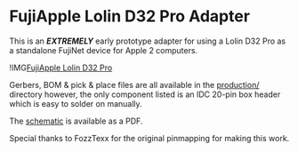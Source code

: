 # FujiApple Lolin D32 Pro Adapter

This is an **_EXTREMELY_** early prototype adapter for using a Lolin D32 Pro as a standalone FujiNet device for Apple 2 computers.  

!IMG[FujiApple Lolin D32 Pro](3D_FujiApple-Lolin-D32-Pro.png)

Gerbers, BOM & pick & place files are all available in the [production/](production/) directory however, the only component listed is an IDC 20-pin box header which is easy to solder on manually.

The [schematic](Schematic_FujiApple-Lolin-D32-Pro.pdf) is available as a PDF.

Special thanks to FozzTexx for the original pinmapping for making this work.  
